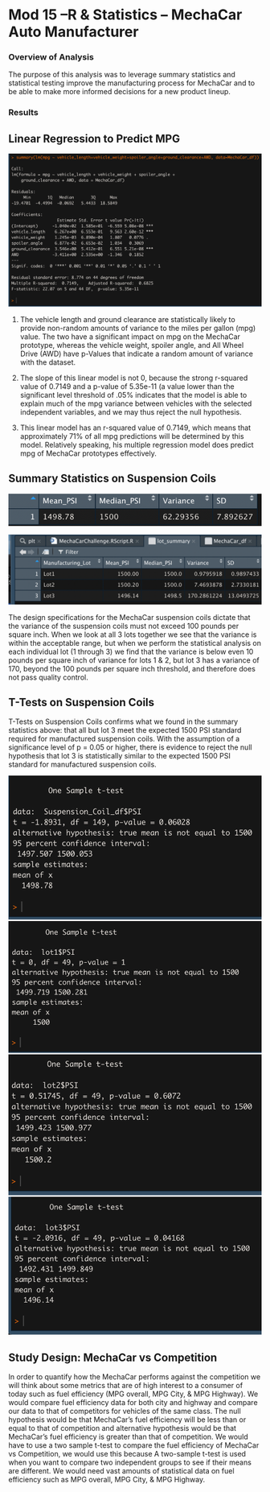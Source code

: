 
# Mod 15 –R & Statistics – MechaCar Auto Manufacturer 
### Overview of Analysis 
The purpose of this analysis was to leverage summary statistics and statistical testing improve the manufacturing process for MechaCar and to be able to make more informed decisions for a new product lineup.

### Results
## Linear Regression to Predict MPG

![Linear Regression Summary Statistics]( https://github.com/RichelynScott/MechaCar_Statistical_Analysis/blob/main/R_Analysis/MechaCar/Linear%20Regression%20Summary%20Stats.png)
1) The vehicle length and ground clearance are statistically likely to provide non-random amounts of variance to the miles per gallon (mpg) value. The two have a significant impact on mpg on the MechaCar prototype, whereas the vehicle weight, spoiler angle, and All Wheel Drive (AWD) have p-Values that indicate a random amount of variance with the dataset.

2) The slope of this linear model is not 0, because the strong r-squared value of 0.7149 and a p-value of 5.35e-11 (a value lower than the significant level threshold of .05% indicates that the model is able to explain much of the mpg variance between vehicles with the selected independent variables, and we may thus reject the null hypothesis.

3) This linear model has an r-squared value of 0.7149, which means that approximately 71% of all mpg predictions will be determined by this model. Relatively speaking, his multiple regression model does predict mpg of MechaCar prototypes effectively.

## Summary Statistics on Suspension Coils

![Suspension Coils Total Summary Statistics](https://github.com/RichelynScott/MechaCar_Statistical_Analysis/blob/main/R_Analysis/MechaCar/Suspension%20Coil%20total_summary%20.png)

![Suspension Coil Lot Summary Statistics](https://github.com/RichelynScott/MechaCar_Statistical_Analysis/blob/main/R_Analysis/MechaCar/S%20Coil%20Lot_Summary.png)



The design specifications for the MechaCar suspension coils dictate that the variance of the suspension coils must not exceed 100 pounds per square inch. When we look at all 3 lots together we see that the variance is within the acceptable range, but when we perform the statistical analysis on each individual lot (1 through 3) we find that the variance is below even 10 pounds per square inch of variance for lots 1 & 2, but lot 3 has a variance of 170, beyond the 100 pounds per square inch threshold, and therefore does not pass quality control.

## T-Tests on Suspension Coils


T-Tests on Suspension Coils confirms what we found in the summary statistics above: that all but lot 3 meet the expected 1500 PSI standard required for manufactured suspension coils. With the assumption of a significance level of p = 0.05 or higher, there is evidence to reject the null hypothesis that lot 3 is statistically similar to the expected 1500 PSI standard for manufactured suspension coils.

![Suspension Coil T-test](https://github.com/RichelynScott/MechaCar_Statistical_Analysis/blob/main/R_Analysis/MechaCar/Suspension_Coil%20T%20Test.png)
![Lot 1 T-Test](https://github.com/RichelynScott/MechaCar_Statistical_Analysis/blob/main/R_Analysis/MechaCar/Lot1%20T%20Test%20ISOLATED.png)
![Lot 2 T-test](https://github.com/RichelynScott/MechaCar_Statistical_Analysis/blob/main/R_Analysis/MechaCar/Lot2%20T%20Test%20ISOLATED.png)
![Lot 3 T-test](https://github.com/RichelynScott/MechaCar_Statistical_Analysis/blob/main/R_Analysis/MechaCar/Lot3%20T%20Test%20ISOLATED.png)

## Study Design: MechaCar vs Competition


In order to quantify how the MechaCar performs against the competition we will think about some metrics that are of high interest to a consumer of today such as fuel efficiency (MPG overall, MPG City, & MPG Highway). We would compare fuel efficiency data for both city and highway and compare our data to that of competitors for vehicles of the same class. The null hypothesis would be that MechaCar’s fuel efficiency will be less than or equal to that of competition and alternative hypothesis would be that MechaCar’s fuel efficiency is greater than that of competition. We would have to use a two sample t-test to compare the fuel efficiency of MechaCar vs Competition, we would use this because A two-sample t-test is used when you want to compare two independent groups to see if their means are different. We would need vast amounts of statistical data on fuel efficiency such as MPG overall, MPG City, & MPG Highway.


